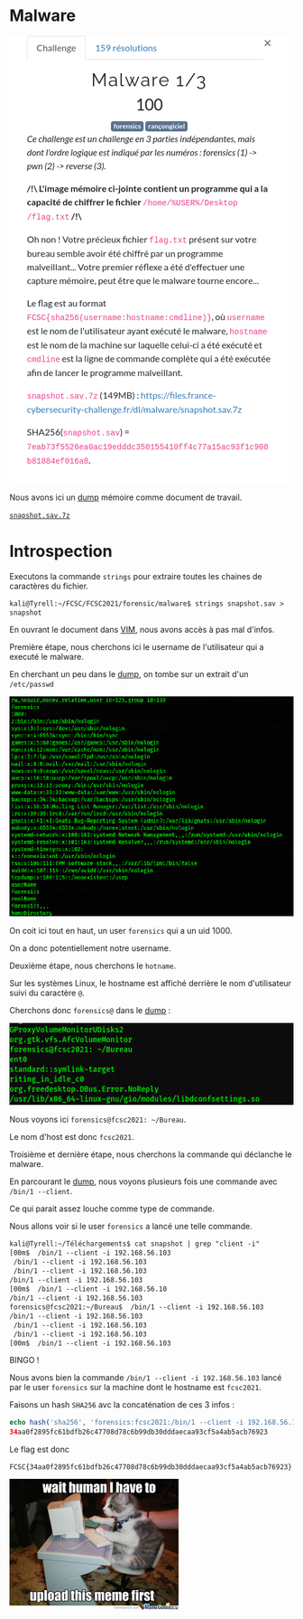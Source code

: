 # Malware

![intro](assets/malware.png)

Nous avons ici un [dump](https://fr.wikipedia.org/wiki/Dump) mémoire comme document de travail.

[`snapshot.sav.7z`](ressources/snapshot.sav.7z)

# Introspection

Executons la commande `strings` pour extraire toutes les chaines de caractères du fichier.

```shell
kali@Tyrell:~/FCSC/FCSC2021/forensic/malware$ strings snapshot.sav > snapshot
```

En ouvrant le document dans [VIM](https://fr.wikipedia.org/wiki/Vim), nous avons accès à pas mal d'infos.

Première étape, nous cherchons ici le username de l'utilisateur qui a executé le malware.

En cherchant un peu dans le [dump](https://fr.wikipedia.org/wiki/Dump), on tombe sur un extrait d'un `/etc/passwd`

![passwd](assets/passwd.png)

On coit ici tout en haut, un user `forensics` qui a un uid 1000.

On a donc potentiellement notre username.

Deuxième étape, nous cherchons le `hotname`.

Sur les systèmes Linux, le hostname est affiché derrière le nom d'utilisateur suivi du caractère `@`.

Cherchons donc `forensics@` dans le [dump](https://fr.wikipedia.org/wiki/Dump) :

![fcsc2021](assets/fcsc2021.png)

Nous voyons ici `forensics@fcsc2021: ~/Bureau`.

Le nom d'host est donc `fcsc2021`.

Troisième et dernière étape, nous cherchons la commande qui déclanche le malware.

En parcourant le [dump](https://fr.wikipedia.org/wiki/Dump), nous voyons plusieurs fois une commande avec `/bin/1 --client`.

Ce qui parait assez louche comme type de commande.

Nous allons voir si le user `forensics` a lancé une telle commande.

```shell
kali@Tyrell:~/Téléchargements$ cat snapshot | grep "client -i"
[00m$  /bin/1 --client -i 192.168.56.103
 /bin/1 --client -i 192.168.56.103
 /bin/1 --client -i 192.168.56.103
/bin/1 --client -i 192.168.56.103
[00m$  /bin/1 --client -i 192.168.56.10
/bin/1 --client -i 192.168.56.103
forensics@fcsc2021:~/Bureau$  /bin/1 --client -i 192.168.56.103
/bin/1 --client -i 192.168.56.103
 /bin/1 --client -i 192.168.56.103
 /bin/1 --client -i 192.168.56.103
[00m$  /bin/1 --client -i 192.168.56.103
```

BINGO !

Nous avons bien la commande `/bin/1 --client -i 192.168.56.103` lancé par le user `forensics` sur la machine dont le hostname est `fcsc2021`.

Faisons un hash `SHA256` avc la concaténation de ces 3 infos :

```php
echo hash('sha256', 'forensics:fcsc2021:/bin/1 --client -i 192.168.56.103');
34aa0f2895fc61bdfb26c47708d78c6b99db30dddaecaa93cf5a4ab5acb76923
```

Le flag est donc

```
FCSC{34aa0f2895fc61bdfb26c47708d78c6b99db30dddaecaa93cf5a4ab5acb76923}
```

![lolcat](assets/lolcat.jpeg)
